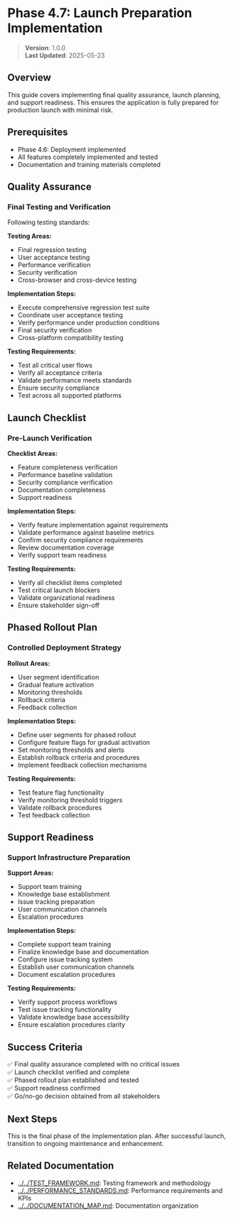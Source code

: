 
# Phase 4.7: Launch Preparation Implementation

> **Version**: 1.0.0  
> **Last Updated**: 2025-05-23

## Overview

This guide covers implementing final quality assurance, launch planning, and support readiness. This ensures the application is fully prepared for production launch with minimal risk.

## Prerequisites

- Phase 4.6: Deployment implemented
- All features completely implemented and tested
- Documentation and training materials completed

## Quality Assurance

### Final Testing and Verification
Following testing standards:

**Testing Areas:**
- Final regression testing
- User acceptance testing
- Performance verification
- Security verification
- Cross-browser and cross-device testing

**Implementation Steps:**
- Execute comprehensive regression test suite
- Coordinate user acceptance testing
- Verify performance under production conditions
- Final security verification
- Cross-platform compatibility testing

**Testing Requirements:**
- Test all critical user flows
- Verify all acceptance criteria
- Validate performance meets standards
- Ensure security compliance
- Test across all supported platforms

## Launch Checklist

### Pre-Launch Verification

**Checklist Areas:**
- Feature completeness verification
- Performance baseline validation
- Security compliance verification
- Documentation completeness
- Support readiness

**Implementation Steps:**
- Verify feature implementation against requirements
- Validate performance against baseline metrics
- Confirm security compliance requirements
- Review documentation coverage
- Verify support team readiness

**Testing Requirements:**
- Verify all checklist items completed
- Test critical launch blockers
- Validate organizational readiness
- Ensure stakeholder sign-off

## Phased Rollout Plan

### Controlled Deployment Strategy

**Rollout Areas:**
- User segment identification
- Gradual feature activation
- Monitoring thresholds
- Rollback criteria
- Feedback collection

**Implementation Steps:**
- Define user segments for phased rollout
- Configure feature flags for gradual activation
- Set monitoring thresholds and alerts
- Establish rollback criteria and procedures
- Implement feedback collection mechanisms

**Testing Requirements:**
- Test feature flag functionality
- Verify monitoring threshold triggers
- Validate rollback procedures
- Test feedback collection

## Support Readiness

### Support Infrastructure Preparation

**Support Areas:**
- Support team training
- Knowledge base establishment
- Issue tracking preparation
- User communication channels
- Escalation procedures

**Implementation Steps:**
- Complete support team training
- Finalize knowledge base and documentation
- Configure issue tracking system
- Establish user communication channels
- Document escalation procedures

**Testing Requirements:**
- Verify support process workflows
- Test issue tracking functionality
- Validate knowledge base accessibility
- Ensure escalation procedures clarity

## Success Criteria

✅ Final quality assurance completed with no critical issues  
✅ Launch checklist verified and complete  
✅ Phased rollout plan established and tested  
✅ Support readiness confirmed  
✅ Go/no-go decision obtained from all stakeholders  

## Next Steps

This is the final phase of the implementation plan. After successful launch, transition to ongoing maintenance and enhancement.

## Related Documentation

- [../../TEST_FRAMEWORK.md](../../TEST_FRAMEWORK.md): Testing framework and methodology
- [../../PERFORMANCE_STANDARDS.md](../../PERFORMANCE_STANDARDS.md): Performance requirements and KPIs
- [../../DOCUMENTATION_MAP.md](../../DOCUMENTATION_MAP.md): Documentation organization
